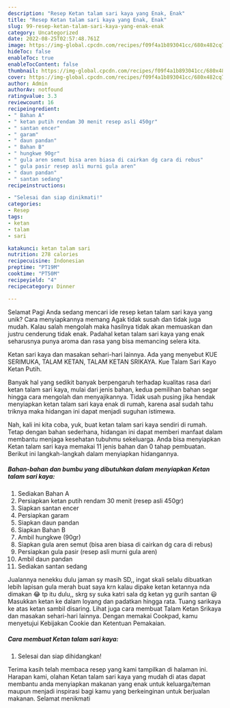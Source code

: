 ```yaml
---
description: "Resep Ketan talam sari kaya yang Enak, Enak"
title: "Resep Ketan talam sari kaya yang Enak, Enak"
slug: 99-resep-ketan-talam-sari-kaya-yang-enak-enak
category: Uncategorized
date: 2022-08-25T02:57:48.761Z
image: https://img-global.cpcdn.com/recipes/f09f4a1b893041cc/680x482cq70/ketan-talam-sari-kaya-foto-resep-utama.jpg
hideToc: false
enableToc: true
enableTocContent: false
thumbnail: https://img-global.cpcdn.com/recipes/f09f4a1b893041cc/680x482cq70/ketan-talam-sari-kaya-foto-resep-utama.jpg
cover: https://img-global.cpcdn.com/recipes/f09f4a1b893041cc/680x482cq70/ketan-talam-sari-kaya-foto-resep-utama.jpg
author: Admin
authorAv: notfound
ratingvalue: 3.3
reviewcount: 16
recipeingredient:
- " Bahan A"
- " ketan putih rendam 30 menit resep asli 450gr"
- " santan encer"
- " garam"
- " daun pandan"
- " Bahan B"
- " hungkwe 90gr"
- " gula aren semut bisa aren biasa di cairkan dg cara di rebus"
- " gula pasir resep asli murni gula aren"
- " daun pandan"
- " santan sedang"
recipeinstructions:

- "Selesai dan siap dinikmati!"
categories:
- Resep
tags:
- ketan
- talam
- sari

katakunci: ketan talam sari 
nutrition: 278 calories
recipecuisine: Indonesian
preptime: "PT19M"
cooktime: "PT50M"
recipeyield: "4"
recipecategory: Dinner

---
```



Selamat Pagi Anda sedang mencari ide resep ketan talam sari kaya yang unik? Cara menyiapkannya memang Agak tidak susah dan tidak juga mudah. Kalau salah mengolah maka hasilnya tidak akan memuaskan dan justru cenderung tidak enak. Padahal ketan talam sari kaya yang enak seharusnya punya aroma dan rasa yang bisa memancing selera kita.


Ketan sari kaya dan masakan sehari-hari lainnya. Ada yang menyebut KUE SERIMUKA, TALAM KETAN, TALAM KETAN SRIKAYA. Kue Talam Sari Kayo Ketan Putih.

Banyak hal yang sedikit banyak berpengaruh terhadap kualitas rasa dari ketan talam sari kaya, mulai dari jenis bahan, kedua pemilihan bahan segar hingga cara mengolah dan menyajikannya. Tidak usah pusing jika hendak menyiapkan ketan talam sari kaya enak di rumah, karena asal sudah tahu triknya maka hidangan ini dapat menjadi suguhan istimewa.


Nah, kali ini kita coba, yuk, buat ketan talam sari kaya sendiri di rumah. Tetap dengan bahan sederhana, hidangan ini dapat memberi manfaat dalam membantu menjaga kesehatan tubuhmu sekeluarga. Anda bisa menyiapkan Ketan talam sari kaya memakai 11 jenis bahan dan 0 tahap pembuatan. Berikut ini langkah-langkah dalam menyiapkan hidangannya.

<!--inarticleads1-->

##### Bahan-bahan dan bumbu yang dibutuhkan dalam menyiapkan Ketan talam sari kaya:

1. Sediakan  Bahan A
1. Persiapkan  ketan putih rendam 30 menit (resep asli 450gr)
1. Siapkan  santan encer
1. Persiapkan  garam
1. Siapkan  daun pandan
1. Siapkan  Bahan B
1. Ambil  hungkwe (90gr)
1. Siapkan  gula aren semut (bisa aren biasa di cairkan dg cara di rebus)
1. Persiapkan  gula pasir (resep asli murni gula aren)
1. Ambil  daun pandan
1. Sediakan  santan sedang


Jualannya nenekku dulu jaman sy masih SD,, ingat skali selalu dibuatkan lebih lapisan gula merah buat saya krn kalau dipake ketan ketannya nda dimakan 😂 tp itu dulu,, skrg sy suka katri sala dg ketan yg gurih santan 😃 Masukkan ketan ke dalam loyang dan padatkan hingga rata. Tuang sarikaya ke atas ketan sambil disaring. Lihat juga cara membuat Talam Ketan Srikaya dan masakan sehari-hari lainnya. Dengan memakai Cookpad, kamu menyetujui Kebijakan Cookie dan Ketentuan Pemakaian. 

<!--inarticleads2-->

##### Cara membuat Ketan talam sari kaya:


1. Selesai dan siap dihidangkan!



Terima kasih telah membaca resep yang kami tampilkan di halaman ini. Harapan kami, olahan Ketan talam sari kaya yang mudah di atas dapat membantu anda menyiapkan makanan yang enak untuk keluarga/teman maupun menjadi inspirasi bagi kamu yang berkeinginan untuk berjualan makanan. Selamat menikmati
